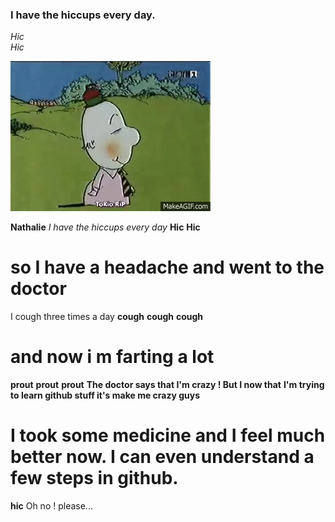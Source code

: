 ### I have the hiccups every day.  
_Hic_  
_Hic_    

![Mr.Hiccup has the hiccups](https://raw.githubusercontent.com/SapinSobre/Exercice-Cadavre-Exquis-Nathalie/main/mrHiccup.gif)

**Nathalie**
_I have the hiccups every day_
**Hic**
**Hic**
# so I have a headache and went to the doctor
I cough three times a day
**cough**
**cough**
**cough**
# and now i m farting a lot
**prout**
**prout**
**prout**
**The doctor says that I'm crazy ! But I now that**
**I'm trying to learn github stuff it's make me crazy guys**
# I took some medicine and I feel much better now. I can even understand a few steps in github. 
**hic** 
Oh no ! please...
